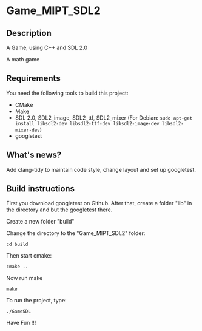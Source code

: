 # Game_MIPT_SDL2
## Description

A Game, using C++ and SDL 2.0

A math game

## Requirements

You need the following tools to build this project:
* CMake
* Make 
* SDL 2.0, SDL2_image, SDL2_ttf, SDL2_mixer (For Debian: `sudo apt-get install libsdl2-dev libsdl2-ttf-dev libsdl2-image-dev libsdl2-mixer-dev`)
* googletest

## What's news?
Add clang-tidy to maintain code style, change layout and set up googletest.

## Build instructions
First you download googletest on Github. After that, create a folder "lib" in the directory and but the googletest there. 

Create a new folder "build"

Change the directory to the "Game_MIPT_SDL2" folder:
```
cd build
```
Then start cmake:
```
cmake ..
```
Now run make
```
make
```
To run the project, type:
```
./GameSDL
```
Have Fun !!!
